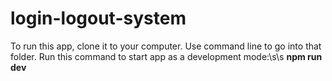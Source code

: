 # login-logout-system
To run this app, clone it to your computer. Use command line to go into that folder. Run this command to start app as a development mode:\s\s
**npm run dev**
